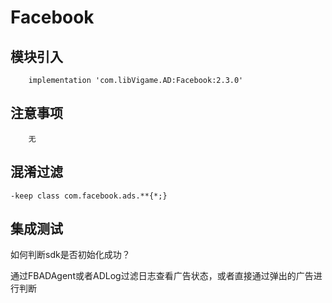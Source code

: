 # Facebook

## 模块引入

```text
    implementation 'com.libVigame.AD:Facebook:2.3.0' 
```

## 注意事项

```text
    无 
```

## 混淆过滤

```text
-keep class com.facebook.ads.**{*;}
```

## 集成测试

如何判断sdk是否初始化成功？

通过FBADAgent或者ADLog过滤日志查看广告状态，或者直接通过弹出的广告进行判断

